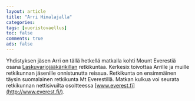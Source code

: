 ```yaml
--- 
layout: article 
title: "Arri Himalajalla" 
categories: 
tags: [vuoristovaellus]
toc: false 
comments: true 
ads: false 
--- 
```


Yhdistyksen jäsen Arri on tällä hetkellä matkalla kohti Mount Everestiä
osana [Laskuvarjojääkärikillan](http://www.lsvjkilta.fi/) retkikuntaa.
Kerkesix toivottaa Arrille ja muille retkikunnan jäsenille onnistunutta
reissua. Retkikunta on ensimmäinen täysin suomalainen retkikunta Mt
Everestillä. Matkan kulkua voi seurata retkikunnan nettisivuilta
osoitteessa [www.everest.fi](http://www.everest.fi/).

